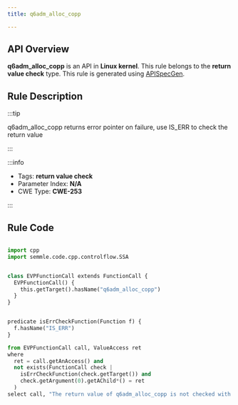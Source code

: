 ```yaml
---
title: q6adm_alloc_copp

---
```



## API Overview
**q6adm_alloc_copp** is an API in **Linux kernel**. This rule belongs to the **return value check** type. This rule is generated using [APISpecGen](../../tools/APISpecGen).
## Rule Description

:::tip

q6adm_alloc_copp returns error pointer on failure, use IS_ERR to check the return value

:::

:::info

- Tags: **return value check**
- Parameter Index: **N/A**
- CWE Type: **CWE-253**

:::

## Rule Code
```python

import cpp
import semmle.code.cpp.controlflow.SSA


class EVPFunctionCall extends FunctionCall {
  EVPFunctionCall() {
    this.getTarget().hasName("q6adm_alloc_copp")
  }
}


predicate isErrCheckFunction(Function f) {
  f.hasName("IS_ERR") 
}

from EVPFunctionCall call, ValueAccess ret
where
  ret = call.getAnAccess() and
  not exists(FunctionCall check |
    isErrCheckFunction(check.getTarget()) and
    check.getArgument(0).getAChild*() = ret
  )
select call, "The return value of q6adm_alloc_copp is not checked with IS_ERR."
    
```